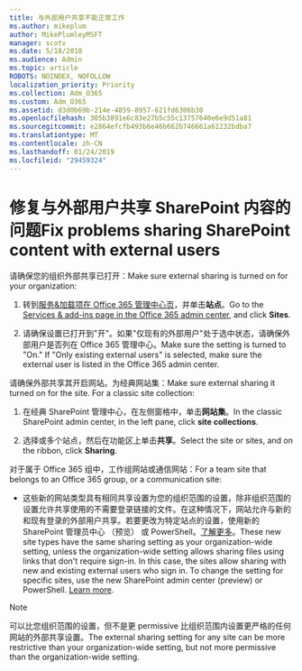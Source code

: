 ```yaml
---
title: 与外部用户共享不能正常工作
ms.author: mikeplum
author: MikePlumleyMSFT
manager: scotv
ms.date: 5/18/2018
ms.audience: Admin
ms.topic: article
ROBOTS: NOINDEX, NOFOLLOW
localization_priority: Priority
ms.collection: Adm_O365
ms.custom: Adm_O365
ms.assetid: d3d0b69b-214e-4859-8957-621fd6306b30
ms.openlocfilehash: 305b3891e6c83e27b5c55c13757640e6e9d51a81
ms.sourcegitcommit: e2864efcfb493b6e46b662b746661a61232bdba7
ms.translationtype: MT
ms.contentlocale: zh-CN
ms.lasthandoff: 01/24/2019
ms.locfileid: "29459324"
---
```

# <a name="fix-problems-sharing-sharepoint-content-with-external-users"></a><span data-ttu-id="f86c0-102">修复与外部用户共享 SharePoint 内容的问题</span><span class="sxs-lookup"><span data-stu-id="f86c0-102">Fix problems sharing SharePoint content with external users</span></span>

<span data-ttu-id="f86c0-103">请确保您的组织外部共享已打开：</span><span class="sxs-lookup"><span data-stu-id="f86c0-103">Make sure external sharing is turned on for your organization:</span></span>
  
1. <span data-ttu-id="f86c0-104">转到[服务&amp;加载项在 Office 365 管理中心页](https://portal.office.com/adminportal/home#/Settings/ServicesAndAddIns)，并单击**站点**。</span><span class="sxs-lookup"><span data-stu-id="f86c0-104">Go to the [Services &amp; add-ins page in the Office 365 admin center](https://portal.office.com/adminportal/home#/Settings/ServicesAndAddIns), and click **Sites**.</span></span>
    
2. <span data-ttu-id="f86c0-p101">请确保设置已打开到"开"。如果"仅现有的外部用户"处于选中状态，请确保外部用户是否列在 Office 365 管理中心。</span><span class="sxs-lookup"><span data-stu-id="f86c0-p101">Make sure the setting is turned to "On." If "Only existing external users" is selected, make sure the external user is listed in the Office 365 admin center.</span></span>
    
<span data-ttu-id="f86c0-p102">请确保外部共享其开启网站。为经典网站集：</span><span class="sxs-lookup"><span data-stu-id="f86c0-p102">Make sure external sharing it turned on for the site. For a classic site collection:</span></span>
  
1. <span data-ttu-id="f86c0-109">在经典 SharePoint 管理中心，在左侧窗格中，单击**网站集**。</span><span class="sxs-lookup"><span data-stu-id="f86c0-109">In the classic SharePoint admin center, in the left pane, click **site collections**.</span></span>
    
2. <span data-ttu-id="f86c0-110">选择或多个站点，然后在功能区上单击**共享**。</span><span class="sxs-lookup"><span data-stu-id="f86c0-110">Select the site or sites, and on the ribbon, click **Sharing**.</span></span>
    
<span data-ttu-id="f86c0-111">对于属于 Office 365 组中，工作组网站或通信网站：</span><span class="sxs-lookup"><span data-stu-id="f86c0-111">For a team site that belongs to an Office 365 group, or a communication site:</span></span>
  
- <span data-ttu-id="f86c0-p103">这些新的网站类型具有相同共享设置为您的组织范围的设置，除非组织范围的设置允许共享使用的不需要登录链接的文件。在这种情况下，网站允许与新的和现有登录的外部用户共享。若要更改为特定站点的设置，使用新的 SharePoint 管理员中心 （预览） 或 PowerShell。[了解更多](https://go.microsoft.com/fwlink/?linkid=871863)。</span><span class="sxs-lookup"><span data-stu-id="f86c0-p103">These new site types have the same sharing setting as your organization-wide setting, unless the organization-wide setting allows sharing files using links that don't require sign-in. In this case, the sites allow sharing with new and existing external users who sign in. To change the setting for specific sites, use the new SharePoint admin center (preview) or PowerShell. [Learn more](https://go.microsoft.com/fwlink/?linkid=871863).</span></span>
    
> [!NOTE]
> <span data-ttu-id="f86c0-116">可以比您组织范围的设置，但不是更 permissive 比组织范围内设置更严格的任何网站的外部共享设置。</span><span class="sxs-lookup"><span data-stu-id="f86c0-116">The external sharing setting for any site can be more restrictive than your organization-wide setting, but not more permissive than the organization-wide setting.</span></span> 
  

